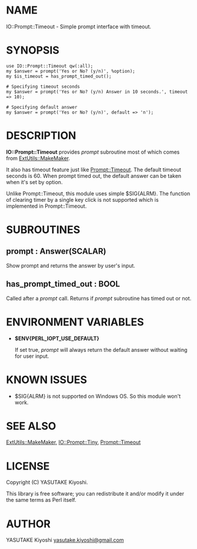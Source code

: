 # NAME

IO::Prompt::Timeout - Simple prompt interface with timeout.

# SYNOPSIS

    use IO::Prompt::Timeout qw(:all);
    my $answer = prompt('Yes or No? (y/n)', %option);
    my $is_timeout = has_prompt_timed_out();

    # Specifying timeout seconds
    my $answer = prompt('Yes or No? (y/n) Answer in 10 seconds.', timeout => 10);

    # Specifying default answer
    my $answer = prompt('Yes or No? (y/n)', default => 'n');

# DESCRIPTION

__IO::Prompt::Timeout__ provides _prompt_ subroutine most of which comes from
[ExtUtils::MakeMaker](https://metacpan.org/pod/ExtUtils::MakeMaker).

It also has timeout feature just like [Prompt::Timeout](https://metacpan.org/pod/Prompt::Timeout).
The default timeout seconds is 60. When prompt timed out, the default answer
can be taken when it's set by option.

Unlike Prompt::Timeout, this module uses simple $SIG{ALRM}.
The function of clearing timer by a single key click is not supported which is
implemented in Prompt::Timeout.

# SUBROUTINES

## prompt : Answer(SCALAR)

Show prompt and returns the answer by user's input.

## has\_prompt\_timed\_out : BOOL

Called after a _prompt_ call.
Returns if _prompt_ subroutine has timed out or not.

# ENVIRONMENT VARIABLES

- __$ENV{PERL\_IOPT\_USE\_DEFAULT}__

    If set true, _prompt_ will always return the default answer without waiting for
    user input.

# KNOWN ISSUES

- $SIG{ALRM} is not supported on Windows OS. So this module won't work.

# SEE ALSO

[ExtUtils::MakeMaker](https://metacpan.org/pod/ExtUtils::MakeMaker),
[IO::Prompt::Tiny](https://metacpan.org/pod/IO::Prompt::Tiny),
[Prompt::Timeout](https://metacpan.org/pod/Prompt::Timeout)

# LICENSE

Copyright (C) YASUTAKE Kiyoshi.

This library is free software; you can redistribute it and/or modify
it under the same terms as Perl itself.

# AUTHOR

YASUTAKE Kiyoshi <yasutake.kiyoshi@gmail.com>
